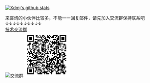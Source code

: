 
[![Xdmj's github stats](https://github-readme-stats.vercel.app/api?username=xuedingmiaojun&theme=cobalt)](https://github.com/anuraghazra/github-readme-stats)

来咨询的小伙伴比较多，不能一一回复邮件，请先加入交流群保持联系吧  
↓↓↓↓↓↓↓↓↓↓  
[技术交流群](http://xuedingmiao.com:3333/)  
![交流群](https://raw.githubusercontent.com/xuedingmiaojun/xuedingmiaojun/master/qun.png)
<img src="qun.png" alt="技术交流群" height="145" />

<!--
**xuedingmiaojun/xuedingmiaojun** is a ✨ _special_ ✨ repository because its `README.md` (this file) appears on your GitHub profile.

Here are some ideas to get you started:

- 🔭 I’m currently working on ...
- 🌱 I’m currently learning ...
- 👯 I’m looking to collaborate on ...
- 🤔 I’m looking for help with ...
- 💬 Ask me about ...
- 📫 How to reach me: ...
- 😄 Pronouns: ...
- ⚡ Fun fact: ...
-->
